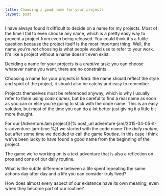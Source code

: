 ```yaml
---
title: Choosing a good name for your projects
layout: post
---
```


I have always found it difficult to decide on a name for my projects. Most of the time I fail to even choose any name, which is a pretty easy way to prevent a project from even being released. You could think it's a futile question because the project itself is the most important thing. Well, the name you're *not* choosing is what people would use to refer to your work. It's like a project without a name doesn't even exist.

Deciding a name for your projects is a *creative* task: you can choose whatever name you want, there are no constraints.

Choosing a name for your projects is *hard*: the name should reflect the style and spirit of the project, it should also be catchy and easy to remember.

Projects themselves must be referenced anyway, which is why I usually refer to them using *code names*, but be careful to find a real name as soon as you can or else you're going to stick with the code name. This is an easy solution, but most of the time you can do a lot better just giving it a little bit more thought.

For our [AdventureJam project]({% post_url adventure-jam/2015-04-05-it-s-adventure-jam-time %}) we started with the code name *The daily routine*, but after some time we decided to call the game *Routine*. In this case I think we've been lucky to have found a good name from the beginning of the project.

The game we're working on is a text adventure that is also a reflection on pros and cons of our daily routine.

What is the subtle difference between a life spent repeating the same actions day after day and a life you can consider truly lived?

How does almost every aspect of our existence have its own meaning, even when they become part of our routine?
